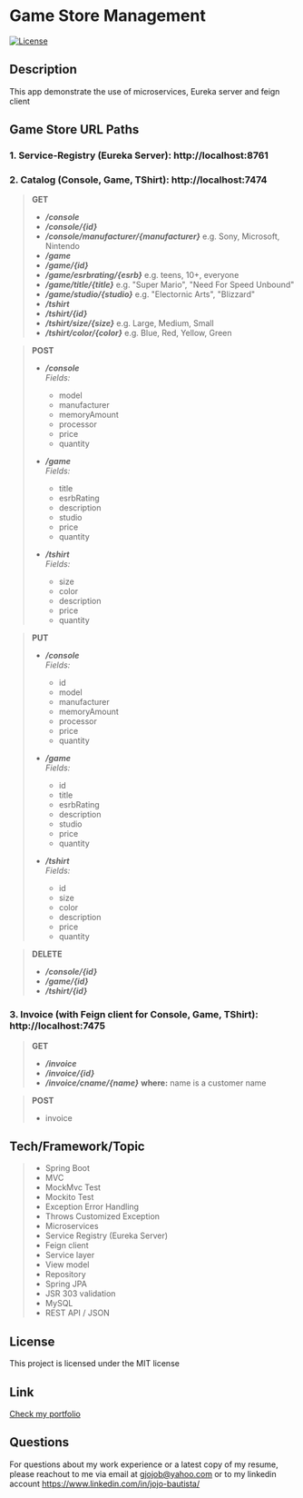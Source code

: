 # Game Store Management

[![License](https://img.shields.io/badge/License-MIT-brightgreen.svg)](https://opensource.org/licenses/MIT)

## Description

This app demonstrate the use of microservices, Eureka server and feign client

## **Game Store URL Paths**

### 1. Service-Registry (Eureka Server): http://localhost:8761
### 2. Catalog (Console, Game, TShirt): http://localhost:7474
> **GET**
> - ***/console***
> - ***/console/{id}***
> - ***/console/manufacturer/{manufacturer}***   e.g. Sony, Microsoft, Nintendo
> - ***/game***
> - ***/game/{id}***
> - ***/game/esrbrating/{esrb}***   e.g. teens, 10+, everyone
> - ***/game/title/{title}***       e.g. "Super Mario", "Need For Speed Unbound"
> - ***/game/studio/{studio}***     e.g. "Electornic Arts", "Blizzard"
> - ***/tshirt***
> - ***/tshirt/{id}***
> - ***/tshirt/size/{size}***       e.g. Large, Medium, Small
> - ***/tshirt/color/{color}***     e.g. Blue, Red, Yellow, Green

> **POST**
> - ***/console*** </br>
>     *Fields:*
>     * model
>     * manufacturer
>     * memoryAmount
>     * processor
>     * price
>     * quantity
>
> - ***/game*** </br>
>     *Fields:*
>     * title
>     * esrbRating
>     * description
>     * studio
>     * price
>     * quantity
>
> - ***/tshirt*** <br>
>     *Fields:*
>     * size
>     * color
>     * description
>     * price
>     * quantity

> **PUT**
> - ***/console*** </br>
>     *Fields:*
>     * id
>     * model
>     * manufacturer
>     * memoryAmount
>     * processor
>     * price
>     * quantity
>
> - ***/game*** </br>
>     *Fields:*
>     * id
>     * title
>     * esrbRating
>     * description
>     * studio
>     * price
>     * quantity
>
> - ***/tshirt*** <br>
>     *Fields:*
>     * id
>     * size
>     * color
>     * description
>     * price
>     * quantity

> **DELETE**
> - ***/console/{id}***
> - ***/game/{id}***
> - ***/tshirt/{id}***

### 3. Invoice (with Feign client for Console, Game, TShirt): http://localhost:7475
> **GET**
> - ***/invoice***
> - ***/invoice/{id}***
> - ***/invoice/cname/{name}***    **where:** name is a customer name

> **POST**
> - invoice

## **Tech/Framework/Topic**

> - Spring Boot
> - MVC
> - MockMvc Test
> - Mockito Test
> - Exception Error Handling
> - Throws Customized Exception
> - Microservices
> - Service Registry (Eureka Server)
> - Feign client
> - Service layer
> - View model
> - Repository
> - Spring JPA
> - JSR 303 validation
> - MySQL
> - REST API / JSON

## License <a id="license"></a>

This project is licensed under the MIT license

## Link <a id="link"></a>

[Check my portfolio](https://full-stack-developer-react.herokuapp.com/)

## Questions <a id="questions"></a>

For questions about my work experience or a latest copy of my resume, please reachout to me via email at gjojob@yahoo.com or to my linkedin account https://www.linkedin.com/in/jojo-bautista/
